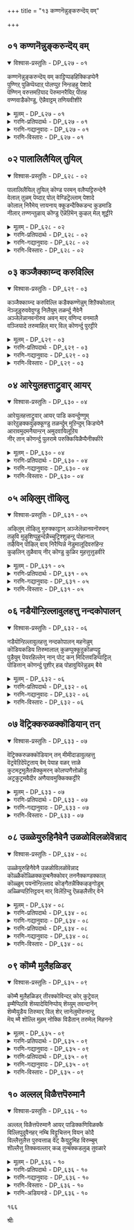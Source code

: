 +++
title = "१३ कण्णनॆन्नुङ्करुन्दॆय् वम्"

+++


## ०१ कण्णनॆन्नुङ्करुन्दॆय् वम्

<details open><summary>विश्वास-प्रस्तुतिः - DP_६२७ - ०१</summary>

कण्णनॆन्नुङ्करुन्दॆय् वम् काट्टिप्पऴहिक्किडप्पेनै  
पुण्णिऱ् पुळिप्पॆय्दाऱ् पोलप्पुऱ निन्ऱऴहु पेशादे  
पॆण्णिन् वरुत्तमऱियाद पॆरुमानरैयिऱ् पीतह  
वण्णवाडैकॊण्डु, ऎन्नैवाट्टम् तणियवीशीरे
</details>

<details><summary>मूलम् - DP_६२७ - ०१</summary>

कण्णनॆन्नुङ्करुन्दॆय् वम् काट्टिप्पऴहिक्किडप्पेनै  
पुण्णिऱ् पुळिप्पॆय्दाऱ् पोलप्पुऱ निन्ऱऴहु पेशादे  
पॆण्णिन् वरुत्तमऱियाद पॆरुमानरैयिऱ् पीतह  
वण्णवाडैकॊण्डु, ऎन्नैवाट्टम् तणियवीशीरे
</details>

<details><summary>गरणि-प्रतिपदार्थः - DP_६२७ - ०१</summary>

कण्णन्=कृष्ण, ऎन्नुम्=ऎम्ब, करु=करियबण्णद, दॆय्वम्=परदेवतॆय, काट्टि=सौन्दर्यद दृश्यदल्लि, पऴहि=अनुभव हॊन्दि, किडप्पेनै=इरुव नन्न विषयदल्लि, पुण्णिल्=हुण्णिन मेलॆ, पुळि=हुळियन्नु, पॆय्दाल् पॊल=सुरिद हागॆ, पुऱम्=हॊरगिनवरागि, निन्ऱु=निन्तु, अऴहु पेशादे=अणकद मातन्नाडदॆ, पॆण्णिन्=हॆण्णिन, वरुत्तम्=सङ्कटगळन्नु, अऱियाद=तिळियद, \(अरियलारद\), पॆरुमान्=भगवन्तन, अरैयिल्=सॊण्टदल्लिरुव, पीतह=हळदि, वण्ण=बण्णद, आडै=वस्त्रवन्नु, कॊण्डु=तॆगॆदुकॊण्डु, वाट्टम्=विरह तापवु, तणिय=आरुव हागॆ, ऎन्नै=नन्नन्नु, वीशीरे=बीसिरि.
</details>

<details><summary>गरणि-गद्यानुवादः - DP_६२७ - ०१</summary>

कृष्ण ऎम्ब करिय दैवद सुन्दर दृश्यदल्लि अनुभव पडॆयुत्ता बिद्दिरुव नन्न विषयदल्लि हुण्णिन मेलॆ हुळियन्नु हिण्डिदन्तॆ हॊरगिनवरागि निन्तु अणकद मातन्नाददॆ हॆण्णिन सङ्कटगळन्नु अरियलारद भगवन्तन सॊण्टद मेलिरुव पीताम्बरवन्नु तॆगॆदुकॊण्डु नन्न विरहतापवु आरुवन्तॆ नन्नन्नु बीसि\(उपचरिसिरि\).\(१\)
</details>

<details><summary>गरणि-विस्तारः - DP_६२७ - ०१</summary>

गोदादेवि तन्न गॆळतियरन्नू तन्न बळगद तायन्दिरन्नू कुरितु मातनाडुत्ताळॆ- कृष्ण ऎम्बवनु ऒब्ब करिय दैव. आदरॆ अवनु अत्याकर्षकनाद सुन्दर. अवन दिव्यसौन्दर्यद अनुभवदल्लि नानु पळगिहोगिद्देनॆ. अवनल्लि ननगॆ मितिमीरिद प्रेम. ननगॆ बेरेनू रुचिसदु. नीवॆल्ल हॆङ्गसरु. हॆङ्गसिन विरहद सङ्कटगळेनॆम्बुदु निमगॆ गॊत्तु. आदरॆ,

१५४

नीवु नन्नवरागि नन्न कष्टदल्लि ऒदगदॆ, हॊरगिनवरन्तॆ दूरदल्लि निन्तिद्दीरि. बहळ यातनॆयन्नु कॊडुत्तिरुव हुण्णिन मेलॆ हुळि हिण्डबहुदे? अदु हुण्णिन बाधॆयन्नु इन्नू हॆच्चिसुवुदिल्लवे? ईग नीवु माडुत्तिरुवुदू अदे. नन्नन्नु अणगिसि मातनाडुत्ता नन्न सङ्कटवन्नु हॆच्चु माडुत्तिद्दीरि. हागॆ माडबेडिरि. गण्डसिगादरॆ हॆण्णिन सङ्कटगळ अरिवागुवुदिल्ल. भगवन्तनू हागॆये निर्दयनागिद्दानॆ. आद्दरिन्द अवनु उट्टिरुव पीताम्बरदिन्द ननगॆ स्वल्प गाळि बीसिरि. नन्न विरहतापवु आरुवन्तॆ नन्नन्नु उपचरिसि.

विरहिगळु मानसिक रोगिगळु. हुच्चरन्तॆये अवर वर्तनॆ. भगवन्तनन्नु मितिमीरि पेमिसुव भक्तनिगॆ भगवन्तनिगॆ सम्बन्धिसिद याव वस्तुविनिन्दलादरू ऒन्दु बगॆय तणिवु, उपशान्ति. गोदादेवि तन्न विरह तापद शमनक्कॆ बेडुत्तिरुव मद्दु ऎन्थाद्दो गमनिसि.
</details>

## ०२ पालालिलैयिल् तुयिल्

<details open><summary>विश्वास-प्रस्तुतिः - DP_६२८ - ०२</summary>

पालालिलैयिल् तुयिल् कॊण्ड परमन् वलैप्पट्टिरुन्देनै  
वेलाल् तुन्नम् पॆय्दाऱ् पोल् वेण्डिट्रॆल्लाम् पेशादे  
कोलाल् निरैमेय् त्तायनाय् क्कूडन्दैक्किडन्द कुडमाडि  
नीलार् तण्णन्तुऴाय् कॊण्डु ऎन्नॆऱिमॆन् कुऴल् मेल् शूट्टीरे
</details>

<details><summary>मूलम् - DP_६२८ - ०२</summary>

पालालिलैयिल् तुयिल् कॊण्ड परमन् वलैप्पट्टिरुन्देनै  
वेलाल् तुन्नम् पॆय्दाऱ् पोल् वेण्डिट्रॆल्लाम् पेशादे  
कोलाल् निरैमेय् त्तायनाय् क्कूडन्दैक्किडन्द कुडमाडि  
नीलार् तण्णन्तुऴाय् कॊण्डु ऎन्नॆऱिमॆन् कुऴल् मेल् शूट्टीरे
</details>

<details><summary>गरणि-प्रतिपदार्थः - DP_६२८ - ०२</summary>

पाल्=हालिन, आलिलैयिल्=आलद ऎलॆयल्लि, तुयिल् कॊण्ड=निद्रिसुव, परमन्=परमन, वलैप्पट्टु=बलॆयल्लि सिक्किबिद्दु, इरुन्देनै=इरुव नन्नन्नु, वेलाल्=वेलायुधदिन्द\(ईटियिन्द चुच्चि\), तुन्नम्=रन्ध्रवन्नु, पॆय्दाल् पोल्=माडिद हागॆ, वेण्डिट्रु=बेकाद्दन्नु \(मनस्सिगॆ बन्दद्दन्नु\), ऎल्लाम्=ऎल्लवन्नू, पेशादे=मातनाडदॆ, कोलाल्=कोलिनिन्द, निरै=दनकरुगळन्नु, मेय् त्त=मेयिसिद, आयन् आय्=गोवळनाद, कुडन्दै=कुम्भकोण क्षेत्रदल्लि, किडन्द=नॆलसिरुववनाद, कुडम् आडि=कॊडद कुणितवन्नु आडुव भगवन्तन, नील्=स्वच्छवाद, आर्=सॊम्पागि बॆळॆद, तण्=तम्पन्नुण्टु माडुव, अम्=मनोहरवाद, तुऴाय्=तुलसियन्नु, कॊण्डु=तॆगॆदुकॊण्डु, नॆऱि=गुङ्गुरु गुङ्गुरागियू, मॆल्=मृदुवागियू इरुव, ऎन्=नन्न, कुऴल् मेल्=तलॆगूदलिन मेलॆ, शूट्टीरे=मुडिसिरि.
</details>

<details><summary>गरणि-गद्यानुवादः - DP_६२८ - ०२</summary>

हालिन आलदॆलॆयल्लि निद्रिसुव परमन बलॆयल्लि सिक्किबिद्दु इरुव नन्नन्नुकुरितु ईटियिन्द चुच्चि रन्ध्रवन्नु माडुव हागॆ, मनस्सिगॆ बन्दद्दन्नॆल्ला मातनाडदॆ, कोलन्नु हिडिदु दनकरुगळन्नु मेयिसिद, गोवळनाद, कुम्भकोण क्षेत्रदल्लि
</details>

<details><summary>गरणि-विस्तारः - DP_६२८ - ०२</summary>

१५५

नॆलसिरुव कॊडद कुणितवन्नाडुव भगवन्तन स्वच्छवाद सॊम्पागि बॆळॆद तम्पन्नुण्टु माडुव, मनोहरवाद तुलसियन्नु तॆगॆदुकॊण्डु, गुङ्गुरु गुङ्गुरागियू मृदुवागियू इरुव नन्न तलॆकूदलिन मेलॆ मुडिसिरि.

गोदादेवि तन्न बळगद हॆङ्गळल्लि हेळुत्ताळॆ- हाल्गडलल्लि आलदॆलॆय मेलॆ मलगि निद्रिसुव परम पुरुषन कटाक्षक्कॆ नानु ऒळगादॆ. आ बलॆयल्लि नानु सिक्किबिद्दॆ. अदरिन्द बिडिसिकॊळ्ळुवुदु आगद मातागिदॆ. अवन परम प्रेमक्कागि तॊळलुत्तिरुवुदे नन्न ईगिन परिस्थिति. इन्थ नन्नन्नु कुरितु नीवु मनबन्दन्तॆ मातनाडुत्तिद्दीरि. इदु निमगॆ न्यायवे? सूजियन्थ मॊनचाद वस्तुविनिन्द सण्णरन्ध्रवन्नु माडुवुदक्कॆ बदलागि, वेलायुधदन्थ हरितवाद दॊड्ड आयुधदिन्द क्रूरवागि आळवागि बगॆदु रन्ध्र माडुवुदे? अदु करुणॆयिन्द कूडिद्दे? विवेकवे? निम्म मनबन्द रीतिय मातुगळु हागिवॆ. अवु नन्नन्नु तडॆयलारदष्टु सङ्कट कॊडुत्तिवॆ. भगवन्तन विषयवागि ननगॆ विरह वेदनॆ. अदरल्लि तॊळलाडुत्तिद्देनॆ. नन्न सङ्कटवन्नु निवारिसुव उपायगळन्नु नन्नवरागि नीवु हुडुकबेडवे? हागॆ माडदॆ, चुच्चु मातुगळिन्द इन्नू हॆच्चागि नन्नन्नु गोळाडिसबहुदे? गोवळर नडुवॆ गोवळनागि, कैयल्लि कोलु हिडिदु दनकरुगळन्नु हिन्दॆये काडिनल्लि आनन्ददिन्द अलॆदाडुव कॊडद कुणितदल्लि चतुरनाद, भगवन्तनु धरिसिरुव सॊम्पाद अच्च तुलसी हारवन्नु तन्दु, नन्न गुङ्गुराद निडिदागि इळिय बिद्दिरुव मृदुवाद तलॆगूदलिगॆ मुडिसिदिरादरॆ, अदर इम्पूतम्पू नन्न विरह तापवन्नु शमनगॊळिसुवुदु.

श्रीविल्लिपुत्तूरिनल्लि गोदादेवियू अवळ साकुतन्दॆयू सेवॆ सल्लिसुवुदु स्वामि “वटपत्रशायि”गॆ. ई पाशुरदल्लि अवळिगॆ आ स्वामिय नॆनपु बन्दीतो अथवा महाप्रळय नन्तर हाल्गडलल्लि आलदॆलॆय मेलॆ, पुट्ट शिशुविन रूपतळॆदु, निर्लिप्तनागि मलगि योगनिद्रॆयल्लि तॊडगिरुव आ वटपत्रशायिय नॆनपायितो, काणॆ. अवन रूपक्कू दिव्याद्भुत गुणगळिगू मारुहोदवळु गोदादेवि\! अवन दिव्यस्वरूपवन्नु ऎष्टु नोडिदरू कण्मनगळिन्द ऎष्टु आस्वादिसिदरू \(सविदरू\) तृप्तियागदु\! भगवन्तनिगॆ ’आऱावमुदन्’ –ऎन्दरॆ; तणियदन्थ अमृतस्वरूपनु” ऎन्दु हॆसरु. दक्षिण भारतद दिव्यक्षेत्रवाद कुम्भकोणदल्लि नॆलसिरुव भगवन्तनन्नु “आराव मुदन्”ऎन्नुत्तारॆ. गोदादेविगॆ कुम्भकोणद स्वामि नॆनपिगॆ बन्दद्दू ई कारणदिन्दले. अवळिगॆ भगवन्तनन्नु ऎडॆबिडदॆ नोडुत्ता आनन्दिसुत्ता-अदरल्लिये परवशवागिरबेकॆम्बुदे महदाशॆ.

१५६
</details>

## ०३ कञ्जैक्काय्न्द करुविल्लि

<details open><summary>विश्वास-प्रस्तुतिः - DP_६२९ - ०३</summary>

कञ्जैक्काय्न्द करुविल्लि कडैक्कण्णॆन्नुम् शिऱैक्कोलाल्  
नॆञ्जूडुरुववेवुण्डु निलैयुम् तळर्न्दु नैवेनै  
अञ्जेलॆन्नानवनॊरुव अवन् मार् वणिन्द वनमालै  
वञ्जियादे तरुमाहिल् मार् विल् कॊणर्न्दु पुरट्टीरे
</details>

<details><summary>मूलम् - DP_६२९ - ०३</summary>

कञ्जैक्काय्न्द करुविल्लि कडैक्कण्णॆन्नुम् शिऱैक्कोलाल्  
नॆञ्जूडुरुववेवुण्डु निलैयुम् तळर्न्दु नैवेनै  
अञ्जेलॆन्नानवनॊरुव अवन् मार् वणिन्द वनमालै  
वञ्जियादे तरुमाहिल् मार् विल् कॊणर्न्दु पुरट्टीरे
</details>

<details><summary>गरणि-प्रतिपदार्थः - DP_६२९ - ०३</summary>

कञ्जै=कंसनन्नु, काय्न्द=नाशपडिसिद, करु=हुट्टिनिन्दले, विल्लि=बिल्लाळागि, कडैक्कण्=कडॆगण्णु, ऎन्नुम्=ऎम्ब, शिऱै=सॆरॆ माडुव, कोलाल्=बाणदिन्द, नञ्जु=विषवन्नु, ऊडुरुव=नाटिसलु, वेवुण्डु=बेगॆयन्नुण्डु, निलैयुम्=स्थिमितवन्नु, तळर्न्दु=कळॆदुकॊण्डु, नैवेनै=सङ्कटपडुववळन्नु, अञ्जेल्=अञ्जदिरु, ऎन्नानवन्=ऎन्नदवनु, ऒरुवन्=ऒब्बनु, अवन्=अवन, मार् वु=ऎदॆयन्नु\(वक्षस्थलवन्नु\) अणिन्द=अलङ्करिसिरुव, वनमालै=वनमालॆयन्नु, वञ्जियादे=\(ननगॆ\) वञ्चनॆ माडदॆ, तरुम्=कॊडुवुदु, आहिल्=आदरॆ, कॊणर्न्दु=तन्दु, मार्विल्=\(नन्न\)ऎदॆयल्लि, पुरट्टीरे=हॊरळाडिसिरि.
</details>

<details><summary>गरणि-गद्यानुवादः - DP_६२९ - ०३</summary>

हुट्टिनिन्दले बिल्लाळागि कंसनन्नु नाशपडिसिदवनु कडॆगण्णु ऎम्ब सॆरॆ तरुव बाणदिन्द विषवन्नु नाटिसलु, बेगॆयन्नुण्डु, स्थिमितवन्नु कळॆदुकॊण्डु सङ्कटपडुत्तिरुव नन्नन्नु “अञ्जदिरु”ऎन्नदवनु ऒब्बनु. अवन वक्षस्थळवन्नु अलङ्करिसिरुव वनमालॆयन्नु वञ्चनॆ माडदॆ \(अवनु\)कॊडुवुदादरॆ, \(अदन्नु\) तन्दु\(नन्न\) ऎदॆयल्लि हॊरळिसिरि.\(३\)
</details>

<details><summary>गरणि-विस्तारः - DP_६२९ - ०३</summary>

गोदादेवि तन्न गॆळतियरु मत्तु बळगदवरल्लि तन्न मातन्नु मुन्दुवरिसुत्ताळॆ- बिल्लन्नु हॆदॆयेरिसुव नॆपदिन्द मधुरॆय धनुश्शालॆयल्लि पूजॆगॆन्दु इट्टिद्द धनुस्सन्नु कृष्णनु मुरिदु हाकिद. अल्लिन्दाचॆगॆ अवनन्नु कॊल्लुवुदक्कॆन्दु कंसनु तॊडगिसिद ऎल्ल शत्रुजालवन्नू निर्मूलगॊळिसि, कडॆगॆ कंसनन्ने नाशपडिसिद समर्थ आ भगवन्त. अवनु तन्न हुट्टिनिन्दले बिल्लुगार. अवन मनमोहकवाद कण्णु\(हुब्बु\) ऎम्ब बिल्लिन मूलक कुडिनोटवॆम्ब तीक्ष्णवाद बाणवन्नु नन्न मेलॆ प्रयोगिसिबिट्टनल्ला\! अदु नन्नदॆयल्लि नाटितु. अल्लि अदर नञ्जन्नु तुम्बितु. आ नञ्जिन बेगॆयन्नुण्डॆ. नन्न स्थिमितवन्ने कळॆदुकॊण्डॆ. बुद्धिगॆट्टवळादॆ. आ दिव्यसुन्दरनु अवन कुडिगण्णिनिन्द नन्नन्नु हीगॆ मुग्धगॊळिसिद. अवन प्रेमद सॆरॆयाळादॆ. अन्दिनिन्द अवन बगॆगॆ विरहवन्नु अनुभविसुत्तले इद्देनॆ. अवने ननगॆ ई बेगॆयन्नु हच्चिट्टु, कडु सङ्कटदिन्द बाधॆपडुत्तिरुवाग, “अञ्जबेड” ऎम्ब ऒन्दु समाधानद मातन्नाडिदने? ऎन्थ कठिणपुरुष अवनु\! आदरू चिन्तॆयिल्ल. अवन ऎदॆयन्नु अलङ्करिसिरुव वनमालॆयन्नु अवनु ननगॆ इदुवरॆगॆ माडिद हागॆ वञ्चनॆ माडदॆ, ननगॆ कॊडुवुदादरॆ अदन्नु तन्दु नन्न कॊरळल्लि हाकिरि. नन्नॆदॆय मेलॆ अदु हॊरळाडुवन्तॆ माडिरि.

१५७
</details>

## ०४ आरेयुलहत्ताट्रुवार् आयर्

<details open><summary>विश्वास-प्रस्तुतिः - DP_६३० - ०४</summary>

आरेयुलहत्ताट्रुवार् आयर् पाडि कवर्न्दुण्णुम्  
कारेऱुऴक्कवुऴक्कूण्डु तळर्न्दुम् मुऱिन्दुम् किडप्पेनै  
आरावमुदमनैयान्ऱन् अमुदवायिलूऱिय  
नीर् तान् कॊणर्न्दु पुलरामे परुक्कियिळैप्पैनीक्कीरे
</details>

<details><summary>मूलम् - DP_६३० - ०४</summary>

आरेयुलहत्ताट्रुवार् आयर् पाडि कवर्न्दुण्णुम्  
कारेऱुऴक्कवुऴक्कूण्डु तळर्न्दुम् मुऱिन्दुम् किडप्पेनै  
आरावमुदमनैयान्ऱन् अमुदवायिलूऱिय  
नीर् तान् कॊणर्न्दु पुलरामे परुक्कियिळैप्पैनीक्कीरे
</details>

<details><summary>गरणि-प्रतिपदार्थः - DP_६३० - ०४</summary>

आरे=यारिद्दारॆ, उलहत्तु=ई लोकदल्लि, आट्रुवार्=समाधानपडिसुववरु? आयर् पाडि=इडिय नन्दगोकुलवे, कवर्न्दु=आशॆपट्टु, उण्णुम्=अनुभविसुव, कार्=करिय, एऱु=वृषभदन्थवनु, उऴक्क=विनोदवाड;उ, उऴक्कु=आ विनोदद हिंसॆयन्नु, उण्डु=अनुभविसुत्ता, तळर्न्दुम्=शक्तिगुन्दियू, मुऱिन्दुम्=स्वभाववन्नु कळॆदुकॊण्डू, किडप्पेनै=बिद्दिरुव ननगॆ, आरा=तृप्ति तीरदन्थ, अमुदम्=अमृतक्कॆ, अनैयान् तन्=समनादवन, अमुदम्=अमृतवन्नु सुरिसुव बायल्लि, ऊऱिय=ऊरुत्तिरुव, नीर् तान्=नीरन्ने\(मधुर रसवन्ने\), पुलरामे=ऒणगदॆ हसियागिरुव हागॆये, कॊणर्न्दु=तन्दु, परुक्कि=कुडिसि, इळैप्पै=दणिवन्नु, नीक्कीरे=नीगिसिरि.
</details>

<details><summary>गरणि-गद्यानुवादः - DP_६३० - ०४</summary>

यारिद्दारॆ ई लोकदल्लि समाधानपडिसुववरु? इडिय गोकुलवे आशॆपट्टु अनुभविसुवन्थ करिय वृषभनु \(ऒब्बनु\)विनोदवाडलु अदर हिंसॆयन्नु अनुभविसुत्ता शक्तियन्नू स्वभाववन्नू कळॆदुकॊण्डु बिद्दिरुव ननगॆ तृप्तितीरदन्थ अमृतक्कॆ समनादवन अमृतवन्नु सुरिसुव बायल्लि ऊरुव मधुर रसवन्ने\(अदु\)ऒणगदॆ हसियागिरुवागले तन्दुकुडिसि, नन्न दणिवन्नु नीगिसिरि.\(४\)
</details>

<details><summary>गरणि-विस्तारः - DP_६३० - ०४</summary>

गोदादेवि तन्न गॆळतियरिगू बळगद तायन्दिरिगू हेळुत्ताळॆ- सर्वज्ञनू सर्वशक्तनू सर्वव्यापकनू आद भगवन्तने तण्टॆ माडि सङ्कटपडिसिदरॆ, ई लोकदल्लि समाधान तरुववरु यारु? करिय बण्णद सलग\(वृषभ\)दन्थवनॊब्बनु नन्नल्लि प्रेमद चेष्टॆगळन्नु तोरिसिदनु. अवनल्लि अदरिन्द पूर्तियागि मोहगॊण्डनु. आ प्रेमवे ननगॆ हिंसॆ कॊडुत्तिदॆ. अदन्न् तडॆयलारॆ. नन्न मनस्सिन मत्तु मैयशक्तिगळु कुन्दिवॆ. स्त्रीसहजवाद नन्न स्वभाववन्नु कळॆदुकॊण्डॆ. कज्जॆयन्नु तॊरॆदु कण्डकण्डवरिगॆल्ला कण्डकण्ड कडॆयल्लॆल्ला नन्न विरहद सङ्कटगळन्नु हेळिकॊण्डॆ. नन्न सहायक्कॆ बरबेकॆन्दु बेडिकॊण्डॆ. नन्न सङ्कटगळु तीरले इल्ल. हीगॆये अवुगळन्नॆल्ला अनुभविसुत्ता बिद्दिद्देनॆ.

१५८

नन्न विरहवेदनॆयन्नु निवारिसुव मद्दु ननगॆ बेकु. भगवन्तन अधरामृतवे आ मद्दु. ननगॆ नीवु कृपॆमाडि अदन्नु ऒदगिसिकॊडि. अदन्नु ऎष्टॆष्टु पान माडिदरू तृप्तियागुवुदिल्ल. आ मधुरवाद अमृतवन्नु नीवु कुडिदष्टु बेगनॆ ननगॆ तन्दुकॊट्टिरादरॆ, अदु नन्न ई दणिवन्नु नीगिसुवुदु. ननगॆ उपकार माडिदन्तागुवुदु.
</details>

## ०५ अऴिलुम् तॊऴिलु

<details open><summary>विश्वास-प्रस्तुतिः - DP_६३१ - ०५</summary>

अऴिलुम् तॊऴिलु मुरुक्काट्टान् अञ्जेलॆन्नानवनॊरुवन्  
तऴुवि मुऴुशिप्पुहुन्दॆन्नैच्चुट्रिश्शुऴन्ऱु पोहानाल्  
तऴैयिन् पॊऴिल् वाय् निरैप्पिन्ने नॆडुमालूदिवरुहिन्ऱ  
कुऴलिन् तुळैवाय् नीर् कॊण्डु कुळिर मुहत्तुत्तुडवीरे
</details>

<details><summary>मूलम् - DP_६३१ - ०५</summary>

अऴिलुम् तॊऴिलु मुरुक्काट्टान् अञ्जेलॆन्नानवनॊरुवन्  
तऴुवि मुऴुशिप्पुहुन्दॆन्नैच्चुट्रिश्शुऴन्ऱु पोहानाल्  
तऴैयिन् पॊऴिल् वाय् निरैप्पिन्ने नॆडुमालूदिवरुहिन्ऱ  
कुऴलिन् तुळैवाय् नीर् कॊण्डु कुळिर मुहत्तुत्तुडवीरे
</details>

<details><summary>गरणि-प्रतिपदार्थः - DP_६३१ - ०५</summary>

अऴिलुम्=अत्तरागलि, तॊऴिलुम्=सेवॆ माडि दुडिदरागलि, उरु=तन्न निजस्वरूपवन्नु, काट्टान्=तोरिसुवुदिल्ल, अञ्जेल्=अञ्जदिरु, ऎन्नानवन्=ऎन्नदवनु, ऒरुवन्=ऒब्ब विचित्र पुरुषनु, तऴुवि=मैदडवि, मुऴुशि=आलिङ्गिसि, पुहुन्दु=ऒळहॊक्कू, ऎन्नै=नन्न, शुट्रि=सुत्तमुत्तलू, शुऴन्ऱु=सुळिदाडि, पोहान्=बिट्टु होगुवुदिल्लवल्ला; आल्\!=अय्यो\! तऴैयिन्=हसिरॆलॆगळिन्द तुम्बिद, पॊऴिल् वाय्=तोफिनल्लि, निरैपिन्ने=दनकरुगळ हिन्दिगडॆयल्लि, नॆडुमाल्=महामोहकनाद सर्वेश्वरनु, ऊदि=ऊदुत्ता, वरुहिन्ऱ=बरुत्तिरुव, कुऴलिन्=कॊळलिन, तुळैवाय्=रन्ध्रगळल्लि उण्टाद, नीर् कॊण्डु= नीरन्नु तन्दु, मुहत्तु=मुखदल्लि, कुळिर=तम्पागुवन्तॆ, तडवीरे=अदन्नु सवरि.
</details>

<details><summary>गरणि-गद्यानुवादः - DP_६३१ - ०५</summary>

अत्तरागलि सेवॆ माडि दुडिदरागलि तन्न निजस्वरूपवन्नु अवनु तोरिसुवुदिल्ल. “अञ्जदिरु” ऎन्नदवनु ऒब्ब विचित्रपुरुषनु नन्न मैतडवि आलिङ्गिसि, ऒळहॊक्कू नन्न सुत्तमुत्तलू सुळिदाडि बिट्टुहोगुवुदिल्लवल्ला, अय्यो\! हसिरॆलॆगळिन्द तुम्बिद तोपिनल्लि, दनकरुगळ हिन्दुगडॆयल्लि, महामोहकनाद सर्वेश्वरनु ऊदुत्ता बरुत्तिरुव कॊळलिन
</details>

<details><summary>गरणि-विस्तारः - DP_६३१ - ०५</summary>

१५९

रन्ध्रगळल्लि उण्टाद नीरन्नु तन्दु नन्न मुखदल्लि तम्पागुवन्तॆ अदन्नु सवरि.\(तडविरि\).

गोदादेवि तन्न गॆळतियरिगू बळगद तायन्दिरिगू हेळुत्ताळॆ- भगवन्तन कृपॆगागि नानु अत्तु अत्तु बेसत्तॆ. अवन कार्यगळल्लिये तॊडगिदॆ. मनसार दुडिदॆ. अत्तुदरिन्दलागलि, सेवॆ माडिद्दरिन्दलागलि फलविल्लवागिदॆ. भगवन्तनु तन्न निजस्वरूपवन्नु ननगॆ तोरलिल्ल. कण्णमुन्दॆ बन्दु काणिसिकॊळ्ळदिद्दरॆ होगलि, किविगॆ इम्पाद ऒन्दु समाधानद मातन्नादरू हेळुवनेनो ऎन्दु बगॆदॆ. “अञ्जदिरु-नानु निन्न कैबिडॆ” ऎन्दादरू हेळिदने? ऒन्दु मातन्नू आडदॆ इरुववनु अवनु. आदरॆ, अवन विचित्रवेनॆन्दु केळि. अवनु नन्न बळिये नन्न कण्णिगॆ बीळदन्तॆ इद्दानॆ. नन्न मैतडवुत्तानॆ. नन्नन्नु आलिङ्गिसिकॊळ्ळुत्तानॆ. नन्न अन्तरङ्गवन्नु प्रवेशिसिद्दानॆ. नन्नन्नु ऎडॆबिडदॆ, नन्न हिन्दॆ मुन्दॆ सुळिदाडुत्ता, नन्नॊडनॆये इद्दानॆ\! अय्यो\! ननगॆ अगोचरनागि हीगॆ इरुवुदर बदलागि नन्न कण्णमुन्दॆये तन्न निजस्वरूपदल्लिये सुळिदाडुत्तिरबारदे? हसुरॆलॆगळिन्द तुम्बिद लताकुञ्जगळल्लि, दनकरुगळ हिन्दॆ, अवनु कॊळलन्नूदुत्ता, जगत्तन्ने सम्मोहगॊळिसुवनल्ला\! आ कॊळलिन रन्ध्रगळल्लि उण्टाद अवन अधरामृतवन्नु तन्दु, विरहद बेगॆयिन्द बेयुत्तिरुव नन्न मुखक्कॆ तडवि, तापशमन माडि, ननगॆ उपकार माडि.
</details>

## ०६ नडैयॊन्ऱिल्लावुलहत्तु नन्दकोपालन्

<details open><summary>विश्वास-प्रस्तुतिः - DP_६३२ - ०६</summary>

नडैयॊन्ऱिल्लावुलहत्तु नन्दकोपालन् महनॆन्नुम्  
कॊडियकडिय तिरुमालाल् कुळप्पुक्कूऱुकॊळप्पट्टु  
पुडैयुम् पॆयरहिल्लेन् नान् पोट् कन् मिदित्तवडिप्पाट्टिल्  
पॊडित्तान् कॊणर्न्दु पूशीर् हळ् पोहावुयिरॆन्नुडम् बैये
</details>

<details><summary>मूलम् - DP_६३२ - ०६</summary>

नडैयॊन्ऱिल्लावुलहत्तु नन्दकोपालन् महनॆन्नुम्  
कॊडियकडिय तिरुमालाल् कुळप्पुक्कूऱुकॊळप्पट्टु  
पुडैयुम् पॆयरहिल्लेन् नान् पोट् कन् मिदित्तवडिप्पाट्टिल्  
पॊडित्तान् कॊणर्न्दु पूशीर् हळ् पोहावुयिरॆन्नुडम् बैये
</details>

<details><summary>गरणि-प्रतिपदार्थः - DP_६३२ - ०६</summary>

नडै=नडतॆ, ऒन्ऱुम्=स्वल्पवू, इल्ला=इल्लद, उलहत्तु=ई लोकदल्लि, नन्दकोपालन्=नन्दगोपन, महन्=मग, ऎन्नुम्=ऎम्ब, कॊडिय=क्रूरियाद\(कठिणनाद\), कडिय=स्वार्थियाद, तिरुमालाल्=श्रीपतिय, कुळम्बु=अडिय तळद, कूऱुक्कु=भागक्कॆ, उळपट्टु=ऒळपट्टु\(सिक्किकॊण्डु\), पुडैयुम्=अत्तित्त मिसुकलू, पॆयरहिल्लेन्=आगदवळागिद्देनॆ, नान्=नानु, पोट्कन्=तण्टॆकोरनु, मिदित्त=तुळिदाडिद, अडिप्पाट्टिल्=स्थळदल्लॆल्ला, पॊडित्तान्=\(पाद\)धूळन्नु, कॊणर्न्दु=तन्दु, पूशीर् हळ्=नन्न मैगॆल्ला लेपिसिरि, पोहा=होगलारद, उयिर्=जीवविरुव, ऎन्=नन्न, उडम्बेये=ई शरीरवे.
</details>

<details><summary>गरणि-गद्यानुवादः - DP_६३२ - ०६</summary>

नडतॆ स्वल्पवू इल्लद ई लोकदल्लि नन्दगोपन मग ऎन्नुव क्रूरियाद
</details>

<details><summary>गरणि-विस्तारः - DP_६३२ - ०६</summary>

१६०

स्वार्थियाद श्रीपतिय पादतलदल्लि सिक्किकॊण्डु अत्तित्त मिसुकलू आगदन्तॆ इद्देनॆ नानु. तण्टॆकोरनु तुळिदाडिद स्थळदल्लॆल्ला धूळन्नु तन्दु नन्न मैगॆल्ला लेपिसिरि. होगलारद जीवविरुव ई नन्न देहवे\!\(६\)

गोदादेवि तन्न गॆळतियरिगू बळगद तायन्दिरिगू हेळुत्ताळॆ- नडतॆयन्नु कळॆदुकॊण्ड ई लोकदल्लि नन्दगोपन मगनागि श्रीपतियु अवतरिसिद्दानॆ. अवन अवतार लोकद नडतॆयन्नु सरिपडिसुवुदक्कागिये. नन्दगोपन मगनागि हुट्टिद स्वामि तन्न नडतॆयन्नु आदर्शवन्नागि माडि तोरिसबेडवे? स्वार्थतॆ मत्तु काठिण्यगळे मूर्तिवॆत्त अवन पादतलदल्लि नानु सिक्किकॊण्डु सङ्कटपडुत्तिद्देनॆ. नन्न शक्तिगुन्दिदॆ. अत्तित्त मिसुकलू ननगॆ आगुत्तिल्ल. इन्तन् अशक्त देहदिन्द जीव बिट्टु होगदॆ बहळ बाधॆपडुत्तिदॆ. सहिसलारद ई नन्न बाधॆयन्नु शमनगॊळिसलु अवनु सुळिदाडिद स्थळगळिन्द धूळन्नु तन्दु नन्न मैगॆल्ला लेपिसिरि. अवन पादधूळिये इल्लिय सङ्कटगळिन्द पारागुवुदक्कॆ तक्क मद्दु\!
</details>

## ०७ वॆट्रिक्करुळक्कॊडियान् तन्

<details open><summary>विश्वास-प्रस्तुतिः - DP_६३३ - ०७</summary>

वॆट्रिक्करुळक्कॊडियान् तन् मीमीदाडावुलहत्तु  
वॆट्रवॆऱिदेपॆट्रताय् वेम् पेयाह वळर् त्ताळे  
कुटमट्रमुलैतन्नैक्कुमरन् कोलप्पणैत्तोळोडु  
अट्रकुट्रमवैदीर अणैयावमुक्किक्कट्टीरे
</details>

<details><summary>मूलम् - DP_६३३ - ०७</summary>

वॆट्रिक्करुळक्कॊडियान् तन् मीमीदाडावुलहत्तु  
वॆट्रवॆऱिदेपॆट्रताय् वेम् पेयाह वळर् त्ताळे  
कुटमट्रमुलैतन्नैक्कुमरन् कोलप्पणैत्तोळोडु  
अट्रकुट्रमवैदीर अणैयावमुक्किक्कट्टीरे
</details>

<details><summary>गरणि-प्रतिपदार्थः - DP_६३३ - ०७</summary>

वॆट्रि=विजयसूचकवाद, करुळक्कॊडियान्=गरुडध्वजवुळ्ळ भगवन्तन, तन् मीमीदु=आज्ञॆयन्नु मीरि, आडा=नडॆयद, उलहत्तु=ई लोकदल्लि, वॆट्रवॆऱिदे=याव कॆलसक्कू बारदन्तॆ निष्प्रयोजकवागि, पॆट्रताय्=हॆत्ततायियु, वेम्बु आह=कहियागि\(कॆट्टवनन्नागि\) तन्न मगनन्नु, वळर् त्ताळे=बॆळॆसिदळल्ला\! कुट्रम्=पापवन्नु, अट्र=इल्लद\(अरियद\), मुलैतन्नै=\(नन्न\)स्तनगळन्नु, कुमरन्=नित्ययौवनद, कोलम्=दिव्यसुन्दरवाद, पणै=दीर्घवाद, तोळोडु=बाहुगळॊडनॆ, अट्रम्=अपमानवू, कुट्रम्=पापवू, अवै=अवुगळिन्द, तीर=तीरुवन्तॆ, अणैयाह=भद्रवागि\(चॆन्नागि\), अमुक्कि=बिडिसिकॊळ्ळलारदन्तॆ अमुकि, कट्टीरे=कट्टिबिडिरि.\(बन्धिसिरि\).
</details>

<details><summary>गरणि-गद्यानुवादः - DP_६३३ - ०७</summary>

विजयसूचकवाद गरुडध्वजवुळ्ळ भगवन्तन आणतियन्नुल्लङ्घिसि नडॆयद ई लोकदल्लि हॆत्ततायि निष्प्रयोजकवागि तन्न मगनन्नु कहि\(कॆट्टवनागि\)यागिये बॆळसिदळल्ला\! पापवन्ने अरियद नन्न स्तनगळन्नु नित्ययौवनद, दिव्यसुन्दरवाद, दीर्घवाद बाहुगळॊडनॆ अपमानवू पापवू अवुगळिन्द तीरुवन्तॆ \(अवुगळॆरडन्नू ऒट्टिगॆ\) भद्रवागि बिडिसिकॊळ्ळलागदन्तॆ अमुकि\(ऒत्ति\)कट्टिहाकि बिडिरि.\(७\)
</details>

<details><summary>गरणि-विस्तारः - DP_६३३ - ०७</summary>

१६१

हिन्दिन पाशुरदल्लि गोदादेवि श्रीकृष्णन तन्दॆयन्नु कुरितु हेळिदळु- सद्गुणशिरोमणियाद नन्दगोपनिगॆ कृष्णनन्थ स्वार्थि, निष्करुणियाद मगनु हुट्टबहुदे;ऎन्दळु. ई पाशुरदल्लि कृष्णन तायि यशोदॆयन्नु दूरुत्ताळॆ. मगुविन गुण तन्दॆतायिगळिन्द बरुवुदॆन्दू, अदर नडतॆयन्नु तन्दॆगिन्त हॆच्चागि तायि रूपुगॊळिसुवळॆन्दू हेळुवुदु वाडिकॆ. इदर दृष्टियिन्द, नन्दगोपनू यशोदॆयू तम्म मुद्दिन मगनाद कृष्णनन्नु बहळ ऎच्चरिकॆयिन्द नोडिकॊण्डरु बहळ चॆन्नागिये बॆळसिदरु. आदरॆ, भगवन्तनाद अवन स्वभाववन्नू स्वातन्त्र्यवन्नू सामर्थ्यवन्नू हेगॆ कण्डुकॊण्डारु? अवुगळ अपरिमित शक्तियन्नु हेगॆ तडॆगट्टियारु? तम्मा, ऎन्दरॆ मानव स्वभावादिगळिगॆ अनुगुणवागि हेगॆ अवन्नॆल्ला मॊटकुगॊळिसबल्लरु?

गोदादेवि हेळुत्ताळॆ- भगवन्तन आणतियिल्लदॆ अथवा अदक्कॆ विरुद्धवागि ई लोकदल्लि यावुदू नडॆयुवुदिल्ल. भगवन्तनिगॆ समनागिरुव तायिय मातन्नु मीरि मक्कळु नडॆयबहुदे? यशोदॆ तन्न मगनन्नु अङ्कॆयल्लिट्टु बॆळॆसलिल्ल. अवनन्नु तुण्टनागिये, कॆट्टवनागिये बॆळॆसिबिट्टळल्ला\! हागॆ अवनन्नु बॆळॆसिद्दु निष्प्रयोजनवायितल्ल. नानादरो शुद्धळागि बॆळॆदवळु. नन्न ई स्तनगळु पापवन्नु स्वल्पवू अरियवु. आदरॆ, अवु यशोदॆय मगन हस्तस्पर्शक्कागि कातरपडुत्तिवॆ. तायन्दिरे, ई नन्न शुद्धवाद स्तनगळन्नू नित्ययौवनदिन्द दिव्यसुन्दरनागि मॆरॆयुव भगवन्तन दीर्घवाद बाहुगळन्नू ऒट्टागि सेरिसि, अवु बिडिसिकॊळ्ळदन्तॆ, अवुगळन्नु कट्टिहाकि बिडि. इदरिन्द नन्न मेलण अपमानवू पापवू तीरलि.
</details>

## ०८ उळ्ळेयुरुहिनैवेनै उळळोविलळोवॆन्नाद

<details open><summary>विश्वास-प्रस्तुतिः - DP_६३४ - ०८</summary>

उळ्ळेयुरुहिनैवेनै उळळोविलळोवॆन्नाद  
कॊळ्ळैकॊळ्ळिक्कऱुम्बनैक्कोवर् तननैक्कण्डक्काल्  
कॊळ्ळुम् पयनॊन्ऱिल्लाद कॊङ्गैतन्नैक्किऴङ्गोडुम्  
अळ्ळिप्पऱित्तिट्टवन् मार् विलॆऱिन्दु ऎन्नऴलैत्तीर् वेने
</details>

<details><summary>मूलम् - DP_६३४ - ०८</summary>

उळ्ळेयुरुहिनैवेनै उळळोविलळोवॆन्नाद  
कॊळ्ळैकॊळ्ळिक्कऱुम्बनैक्कोवर् तननैक्कण्डक्काल्  
कॊळ्ळुम् पयनॊन्ऱिल्लाद कॊङ्गैतन्नैक्किऴङ्गोडुम्  
अळ्ळिप्पऱित्तिट्टवन् मार् विलॆऱिन्दु ऎन्नऴलैत्तीर् वेने
</details>

<details><summary>गरणि-प्रतिपदार्थः - DP_६३४ - ०८</summary>

उळ्ळे=ऒळगडॆये, उरुहि=करगि, नैवेनै=सङ्कटपडुत्तिरुव\(नवॆयुत्तिरुव\) नन्नन्नुकुरितु, उळळो=बदुकुत्ताळॆयो, इलळो=इल्लदागुत्ताळो, ऎन्नाद=ऎन्नदवनू कॊळ्ळैकॊळ्ळि=नन्न सर्वस्ववन्नू कॊळ्ळॆ माडिदवनू, कऱुम्बनै=दुष्टनू, कोवर् त्तननै=गोवर्धननू आदवनन्नु, कण्डक्काल्=नानुकण्डॆनादरॆ, कॊळ्ळुम्=स्वीकरिसुवुदक्कॆ, पयन्=उपयोग, ऒन्ऱु=ऒन्दू, इल्लाद=इल्लद, कॊङ्गैतन्नै=ई मॊलॆगळन्नु,
</details>

<details><summary>गरणि-गद्यानुवादः - DP_६३४ - ०८</summary>

१६२
</details>

<details><summary>गरणि-प्रतिपदार्थः - DP_६३४ - ०८</summary>

किऴङ्गोडुम्=बेरुसहितवागि, अळ्ळि=हिडिदु, पऱित्तिट्टु=कित्तु तॆगॆदु, अवन्=अवन, मार्विल्=ऎदॆय मेलक्कॆ, ऎऱिन्दु=ऎसॆदु, ऎन्=नन्न, अऴलै=तापवन्नु, तीर्वेन्=तीरिसिकॊळ्ळुवॆनु.
</details>

<details><summary>गरणि-गद्यानुवादः - DP_६३४ - ०८</summary>

ऒळगॊळगे करगि नवॆयुत्तिरुव नन्नन्नु कुरितु बदुकिद्दाळो इल्लवागिद्दाळो ऎन्नदवनू, नन्न सर्वस्ववन्नू कॊळ्ळॆ माडिदवनू, दुष्टनू गोवर्धननू आदवनन्नु नानु कण्डॆनादरॆ, स्वीकरिसुवुदक्कॆ उपयोगवे इल्लद ई मॊलॆगळन्नु बेरुसहितवागि हिडिदु कित्तु तॆगॆदु अवन ऎदॆय मेलक्कॆ ऎसॆदु नन्न तापवन्नु तीरिसिकॊळ्ळुवॆनु.\(८\)
</details>

<details><summary>गरणि-विस्तारः - DP_६३४ - ०८</summary>

विरह वेदनॆयन्नु ऎष्टॆष्टु वर्णिसि हेळिकॊण्डरू, अदॆल्ल बरिय सूचनॆ मात्रवे. आ वेदनॆयन्नु पूर्तियागि विवरिसि हेळुवुदक्कॆ साध्यविल्ल. विरहिये अनुभविसि सङ्कटपडबेकादद्दु. मनस्सिनल्लि अदन्नु मुच्चिट्टुकॊण्डु कॊरगि कॊरगि नवॆयबेकु. अदरिन्द देहवू बडवागुत्तदॆ. मनस्सू बडवागुत्तदॆ. देहद अन्दवू कान्तियू मायवागुत्तदॆ. शक्तिगुन्दुत्तदॆ. मनस्सिन उत्साह अळियुत्तदॆ. स्त्रीय आकर्षणॆय अवयवगळल्लि ऒन्दाद स्तनगळु बाडिबत्ति कोलुबिद्दु कृशवादरॆ, बळसलु योग्यवल्लद अवुगळिन्द प्रयोजनवेनु? इद्दरू ऒन्दे, इल्लवादरू ऒन्दे. आडिन कुत्तिगॆयल्लि इळियबिद्दु जोलाडुव स्तनगळन्तॆ व्यर्थवॆ. आदरॆ, गोदादेविगॆ अवुगळिन्दलू ऒन्दु उपयोग कण्डुबरुत्तदॆ. अवुगळन्नु बुडसहित हिडिदु कित्तु तॆगॆदु, क्रूरियू कठिणनू आद तन्न स्वामिय ऎदॆयमेलक्कॆ अवन्नु ऎसॆदुबिडबेकॆन्नुत्ताळॆ. अवुगळ दुस्थितियन्नु नोडियादरू अवनिगॆ अवळ मेलॆ मरुकवुण्टागुवुदो ऎन्दो? कडॆय गळिगॆयल्लादरू अवळन्नु उद्धरिसुवनॆन्दो? अवुगळ मूलक अवळ सङ्कटवन्नु अरितुकॊळ्ळलि ऎन्दो? अवळ सर्वस्ववन्नू कॊळ्ळॆकॊण्डवनु ई कॆलसक्कॆ बारद स्तनगळन्नु मट्टिगॆ एकॆ बिट्टुहोगबेकु? अवू अवनिगॆ सेरिबिडलि ऎन्दो? ताने बन्दु अवुगळन्नु स्वीकरिसदिद्दरॆ, अवनिगे अर्पितवॆन्दु इल्लिन्दले अवुगळन्नु ऎसॆदुबिट्टरायितु ऎन्नुत्ताळॆ. गोदादेविय ई कार्यवन्नु एनॆन्नबेको-भक्तिय काणिकॆयॆन्दो? ईर्षॆय परिणामवॆन्दो, विरक्तिय फलवॆन्दी निराशॆय रूपवॆन्दो?
</details>

## ०९ कॊम्मै मुलैहळिडर्

<details open><summary>विश्वास-प्रस्तुतिः - DP_६३५ - ०९</summary>

कॊम्मै मुलैहळिडर् तीरक्कोविन्दऱ् कोर् कुट्रेवल्  
इम्मैप्पिऱवि शॆय्यादेयिनिप्पोय् शॆय्युम् तवन्दानॆन्  
शॆम्मैयुडैय तिरुमार् विल् शेर् त्तानेलुमॊरुनान्ऱु  
मॆय् म्मै शॊल्लि मुहम् नोक्कि विडैतान् तरुमेल् मिहनन्ऱे
</details>

<details><summary>मूलम् - DP_६३५ - ०९</summary>

कॊम्मै मुलैहळिडर् तीरक्कोविन्दऱ् कोर् कुट्रेवल्  
इम्मैप्पिऱवि शॆय्यादेयिनिप्पोय् शॆय्युम् तवन्दानॆन्  
शॆम्मैयुडैय तिरुमार् विल् शेर् त्तानेलुमॊरुनान्ऱु  
मॆय् म्मै शॊल्लि मुहम् नोक्कि विडैतान् तरुमेल् मिहनन्ऱे
</details>

<details><summary>गरणि-प्रतिपदार्थः - DP_६३५ - ०९</summary>

कॊम्मै=दुण्डगॆ सुन्दरवागिरुव, मुलैहळ्=मॊलॆगळ
</details>

<details><summary>गरणि-गद्यानुवादः - DP_६३५ - ०९</summary>

१६३
</details>

<details><summary>गरणि-प्रतिपदार्थः - DP_६३५ - ०९</summary>

इडर्=तॊन्दरॆयु, तीर=तीरुव हागॆ, कोविन्द=गोविन्दनिगॆ, ऒरु=ऒन्दु, कुट्रेवल्=कैङ्कर्यवन्नु, इम्मै=ई जन्मदल्लिये, शॆय्यादे=माडदॆ, इनि=इन्नू, पिऱवि=जन्मदल्लि, पोय्=होगि, शॆय्युम्=माडबेकाद, तवम् तान् ऎन्=वैशिष्ट्यवु ताने एनु? शॆम्मै=सॊबगु, उडैय=उळ्ळ, तिरुमार् विल्=श्रेष्ठवाद ऎदॆयल्लि, शेर् त्तानेलुम्=सेरिसिकॊण्डनादरू, ऒरु=ऒन्दु, नान्ऱु=दिन, मुहम्=मुखवन्नु, नोक्कि=नोडि, मॆय् म्मै=सत्यवन्नु, शॊल्लि=नुडिदु, विडैतान्=बिडुगडॆयन्नु, तरुम् एल्=उण्टुमाडुवुदादरू, मिह नन्ऱु=बहळ ऒळ्ळॆयदु.
</details>

<details><summary>गरणि-गद्यानुवादः - DP_६३५ - ०९</summary>

दुण्डगॆ सुन्दरवागिरुव मॊलॆगळ तॊन्दरॆ तीरुव हागॆ गोविन्दनिगॆ ऒन्दु कैङ्कर्यवन्नु ई जन्मदल्लिये माडदॆ, इन्नॊन्दु जन्मवन्नु पडॆदु माडबेकाद वैशिष्ट्यवु तानॆ एनु? सॊबगिनिन्द कूडिद श्रेष्ठवाद ऎदॆयल्लि सेरिसिकॊण्डनादरू, ऒन्दु दिन मुखवन्नु नोडि सत्यवन्नु नुडिदु बिडुगडॆयन्नु उण्टुमाडुवुदादरू बहळ ऒळ्ळॆयदु.\(९\)
</details>

<details><summary>गरणि-विस्तारः - DP_६३५ - ०९</summary>

भगवन्तनल्लि दास्य नडसुवुदक्कॆ, अवन सेवॆ माडुवुदक्कॆ, ई ऒन्दु जन्मवे सालदे? बेरॆ जन्म अथवा जन्मगळन्नु पडयलेबेके? ऒदगि बन्दिरुव ई जन्मवन्नु बिट्टु, व्यर्थवागि कळॆदु, बेरॆ जन्मगळिगागि काय्दुकुळितिरबेकाद प्रमेयवेनिदॆ? अवुगळिगागि श्रमपट्टु मैमुरिदु, तपस्सन्नाचरिसि, अवन्नु सम्पादिसिकॊळ्ळबेकाद वैशिष्ट्यवेनु? ई मुख्य प्रश्नॆयन्नु ऎत्तिकॊण्डु ईपाशुरदल्लि गोदादेवि उत्तरव् कॊडुत्ताळॆ.

गोदादेवि तन्न गॆळतियरिगू बळगद तायन्दिरिगू हेळुत्ताळॆ- ई जन्मदल्लि ननगॆ सुन्दरवाद देहसौष्ठवविदॆ. अदरल्लियू ई दुण्डाद सुन्दरवाद मॊलॆगळिवॆ. भगवन्तन सेवॆ नडसबेकॆन्दु अवक्कॆ बहळ आशॆयागिदॆ. नन्न ऒन्दु वस्तुवन्नादरू भगवन्तनिगॆ समर्पिसि कैङ्कर्य नडसबेकॆन्दु महदाशॆ ननगॆ उण्टागिदॆ. नन्न मॊलॆगळ तॊन्दरॆ नीगुववरॆगॆ, ऎन्दरॆ, नन्न ई देह बिद्दु होगुववरॆगॆ भगवन्तन कैङ्कर्यवन्नु नानु नडसबहुदु. इदक्कॆ भगवन्तनु नन्न कैहिडियबेकु. अवन पवित्रवाद दिव्यवाद ऎदॆयल्लि ननगॆ ऎडॆकॊडबेकु. इदरिन्द नन्न देहवू पवित्रवागुवुदु, नन्न आत्म भगवन्तनन्नु सेरुवुदु हागिल्लवॆन्दरॆ, नानु नन्न आशॆयल्लिये नरळुत्तिद्दरॆ, ऎन्दो ऒन्दु दिन भगवन्त नन्नल्लि कृपॆदोरि, नन्न कण्णमुन्दॆ बन्दु, नन्नल्लि अवनिगॆ मितिमीरिद आशॆयिल्लवॆम्ब सत्यवन्नु नुडिदु, नन्नन्नु ई जन्मदिन्द बिडूगडॆ माडुवनल्लदॆ, पुनर्जन्मद बाधॆयिम्दलू बिडुगडॆ माडि ननगॆ शाश्वतानन्दवन्नु दयॆ पालिसुवनु. भगवन्तनिगॆ यावुदु उचितवॆन्दु तोरिबरुवुदो हागॆ माडलि. अदरन्तॆ नडॆयलु नानु बद्धळु. अदे ननगॆ हितवादद्दु.

१६४

ई नरदेह बन्दिरुवाग, अदन्नु भगवन्तन सेवॆयल्लि तॊडगिसलेबेकु. अदरिन्द भगवन्तन कृपॆगॆ पात्रनागबेकु. ई जन्मदल्लिये मुक्तियन्नु साधिसिकॊळ्ळुवुदक्कॆ भगवन्तन सेवॆये उत्तमवाद उपाय. भगवत्कैङ्कर्यदिन्द तृप्तिशान्तिगळु ई जन्मदल्लिये दॊरकुत्तवॆ. अनन्तर, अवनु शाश्वतवाद आनन्दवन्नु पडॆयुवन्तागुत्तदॆ.
</details>

## १० अल्लल् विळैत्तपॆरुमानै

<details open><summary>विश्वास-प्रस्तुतिः - DP_६३६ - १०</summary>

अल्लल् विळैत्तपॆरुमानै आयर् पाडिक्कणिविळक्कै  
विल्लिपुदुवैनहर् नम्बि विट्टुचित्तन् वियन् कोदै  
विल्लैत्तुलैत्त पुरुवत्ताळ् वेट् कैयुट्रुमिह विरुम्बुम्  
शॊल्लैत्तु तिक्कवल्लार् कळ् तुन्बक्कडलुळ् तुवळारे
</details>

<details><summary>मूलम् - DP_६३६ - १०</summary>

अल्लल् विळैत्तपॆरुमानै आयर् पाडिक्कणिविळक्कै  
विल्लिपुदुवैनहर् नम्बि विट्टुचित्तन् वियन् कोदै  
विल्लैत्तुलैत्त पुरुवत्ताळ् वेट् कैयुट्रुमिह विरुम्बुम्  
शॊल्लैत्तु तिक्कवल्लार् कळ् तुन्बक्कडलुळ् तुवळारे
</details>

<details><summary>गरणि-प्रतिपदार्थः - DP_६३६ - १०</summary>

अल्लल्=कॆट्टतनवन्नु, विळैत्त=बॆळॆसिद, पॆरुमानै=हिरिमॆयन्नुळ्ळवनन्नु, आयर् पाडिक्कू=नन्दगोकुलक्कॆ, अणि=सुन्दरवाद, विळक्कै=दीफवन्नु, विल्लिपुदुवैनहर्=श्रीविल्लिपुत्तूरु नगरद, नम्बि=पवित्रात्मनाद, विट्टुचित्तन्=विष्णुचित्तन, वियन्=\(आकाशदन्तॆ\)हिरिमॆयन्नुळ्ळ, कोदै=गोदादेवियु, विल्लै=बिल्लन्नु, तुलैत्त=तिरस्करिसतक्क, पुरुवत्ताळ्=हुब्बुगळुळ्ळवळागि, वेट् कै=विनोदक्कागि, उट्रु=नडॆदद्दन्नु\(सत्यवन्नु\) मिह=हॆच्चागि, विरुम्बुम्=आशॆयिन्द विवरिसुव, शॊल्लै=मातन्नु, तुतिक्क वल्लार् हळ्=हॊगळबल्लवरु, तुय्न्बम्=दुःखद, कडलुळ्=कडलिनल्लि, तुवळारे=तॊळलुवुदिल्ल.
</details>

<details><summary>गरणि-गद्यानुवादः - DP_६३६ - १०</summary>

कॆट्ट तनवन्नु बॆळॆसिद हिरिमॆयन्नुळ्ळवनन्नु, नम्दगोकुलक्कॆ सुन्दरवाद दीपवादवनन्नु, श्रीविल्लिपुत्तूरु नगरद पवित्रात्मनाद विष्णुचित्तन ,मगळॆम्ब हिरिमॆयन्नुळ्ळ गोदादेवियु बिल्लन्नु तिरस्करिसतक्क हुब्बुगळन्नुळ्ळवळागि विनोदक्कोस्करवागि नडॆदद्दन्नु\(सत्यवन्नु\)बहळ आशॆयिन्द विवरिसुव मातन्नु हॊगळबल्लवरु दुःख्हद कडलल्लि तॊळलुवुदे इल्ल.\(१०\)
</details>

<details><summary>गरणि-विस्तारः - DP_६३६ - १०</summary>

धर्मक्कॆ बॆलॆ इल्लदॆ होदागलॆल्ला अधर्म दुष्टतनगळु बहळवागि हॆच्चुवागलॆल्ला, मत्तॆ धर्मक्कॆ अदर श्रेष्ठवाद स्थानवन्नुण्टु माडुवुदक्कू, धर्मवन्नु कापाडुवुदक्कू अधर्मवन्नु निर्मूळगॊळिसुवुदक्कू, दुष्टनिग्रहक्कू, ऒळ्ळॆयवर\(शिष्टर\) संरक्षणॆगू, पदे पदे तानु अवतरिसुवुदागि भगवन्तनु मातुकॊट्टिद्दानॆ. आद्दरिन्द, धर्मकुग्गिदाग, अधर्म दुष्टतनगळु मितिमीरि

१६५

बॆळॆयुवुदक्कॆ अवकाशवन्नु कल्पिसुववनु भगवन्तने. कॆट्टतनवन्नु “बॆळॆसुव हिरिमॆयन्नुळ्ळवनु” ऎन्दु इल्लि हेळिरुवुदु ई कारणदिन्द.

दुष्टराद कंसादिगळु मितिमीरि हॆच्चिकॊण्डाग अवर कॆट्टतन मेरॆ मीरिदाग, भगवन्तनु अवर निर्मूलनक्कागिये नन्दगोकुलदल्लि कृष्णनागि अवतरिसिदनु. अवनु मगुविनिन्द बॆळॆयुत्ता बॆळॆयुत्ता नन्दगोकुलद जनरिगॆल्ला प्रियतमनॆनिसिकॊण्डु मुद्दिन मगुवागि, अवर तनुमगळन्नु सूरॆगॊण्डु अल्लि आनन्दवन्नु तुम्बि तुळुकाडिसुत्ता, इडिय गोकुलद मणिदीपवे अवनु.

भगवन्तनल्लिये अतिशयवागि अनुरक्तळागि भगवन्तन हॊरतु यारन्नू मदुवॆयागॆनॆन्दु हटतॊट्टवळु गोदादेवि. श्रीविल्लिपुत्तूरिनल्लि श्रीवटपत्रशायिय सेवॆ माडिकॊण्डु पवित्रात्मनॆन्दु सात्त्विक शिरोमणियॆन्दु, हॆसरान्त सद्ब्राह्मनने विष्णुचित्त. आतन मुद्दिन साकुमगळु ऎम्ब हिरिमॆयन्नुळ्ळवळु गोदादेवि. अवळु सुगुणातिशयगळल्लि भगवन्तनिगॆ तक्क कन्यॆये. अल्लदॆ, अवळु अनादृश सुन्दरि. तिद्दि माडिदन्थ मै, माट, रूप,सौन्दर्यादिगळु, ऎल्लरन्नू मुग्धगॊळिसुवन्थवु. अवळ हुब्बुगळु बिल्लन्नु तिरस्करिसुवन्थवु- ई ऒन्दु निदर्शनदिन्दले अवळ दिव्यसौन्दर्यवन्नु अडकमाडलागिदॆ- अवळ मानव सौन्दर्यवन्नु भगवन्तन दिव्यसौन्दर्यदॊन्दिगॆ कूडिसबेकॆम्बुदु अवळ उत्कटाकाङ्क्षॆ. \(अवळु हुट्टिद्दु, ऒन्दु जन्मदल्लिये मानवनु मुक्तनागबल्ल ऎम्बुदन्नु तोरिसुवुदक्कॆ ऎन्नबहुदागिदॆ\). अदक्कॆ तक्कन्तॆ प्रयत्नपट्टु कडॆगॆ तन्न गुरियन्नु अवळु साधिसिकॊण्डळु\!

गोदादेविय जीवनदल्लि नडॆदद्दन्नु ऒम्दु “विनोद” ऎन्दु हेळलागिदॆ. “विनोद”ऎम्बुदक्किन्त “विचित्र, विस्मयकारक” ऎन्नबेकित्तु ऎन्निसुत्तदॆ. नडॆदद्दन्नु नडॆद हागॆये आदरॆ, विनोदवागि निन्दास्तुतिय रूपदल्लि, अवळु हाडिहेळिद ई हत्तु पाशुरगळन्नु अर्थवत्तागि, चॆन्नागि तिळिदुकॊण्डवरिगॆ भगवन्तनल्लि प्रेमवु हॆच्चुवुदु. दुःखद कडलॆन्द वर्णिसलागुव सांसारिक तापत्रयगळॆल्लवू मायवागुवुवु. अवरिगॆ हुट्टु-सवौगळ तॊळलाट इल्लवागुत्तदॆ. ऎन्दरॆ, अवरु भगवन्तनन्नु सेरुत्तारॆ. हीगिदॆ, ई तिरुमॊऴिय फलश्रुति.
</details>

<details><summary>गरणि-अडियनडे - DP_६३६ - १०</summary>

कण्णन्, पाल्, कञ्जै, आरे, अऴिल्, नडै, वॆट्रि, उळ्ळे, कॊम्मै, अल्लल्, \(पट्टि\)
</details>

१६६

श्रीः